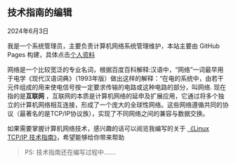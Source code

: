 ## 技术指南的编辑

2024年6月3日

我是一个系统管理员，主要负责计算机网络系统管理维护，本站主要由 GitHub Pages 构建，具体点击[个人资料](./README.md)

网络是一个比较宽泛的专业名词，根据百度百科解释:汉语中，“网络”一词最早用于电学《现代汉语词典》（1993年版）做出这样的解释：“在电的系统中，由若干元件组成的用来使电信号按一定要求传输的电路或这种电路的部分，叫网络.
现在指的是**互联网** ，互联网的本质是计算机网络的延申及扩展应用，它通过将多个独立的计算机网络相互连接，形成了一个庞大的全球性网络。这些网络遵循共同的协议（最著名的是TCP/IP协议族），实现了不同网络之间的兼容与数据交换。

如果需要掌握计算机网络技术，感兴趣的话可以阅览我编写的关于 [《Linux TCP/IP 技术指南》](kaokit.com)，希望能够给你带来帮助

> PS: 技术指南还在编写过程中.......
